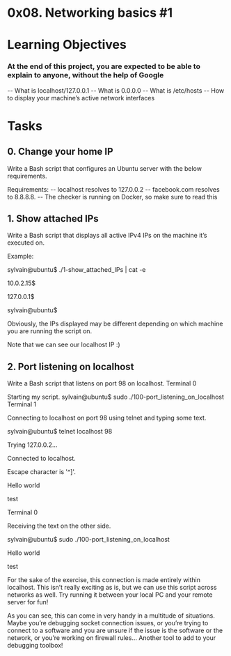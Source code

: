 # 0x08. Networking basics #1

# Learning Objectives
### At the end of this project, you are expected to be able to explain to anyone, without the help of Google
-- What is localhost/127.0.0.1
-- What is 0.0.0.0
-- What is /etc/hosts
-- How to display your machine’s active network interfaces

# Tasks
## 0. Change your home IP

Write a Bash script that configures an Ubuntu server with the below requirements.



Requirements:
-- localhost resolves to 127.0.0.2
-- facebook.com resolves to 8.8.8.8.
-- The checker is running on Docker, so make sure to read this


## 1. Show attached IPs

Write a Bash script that displays all active IPv4 IPs on the machine it’s executed on.



Example:

sylvain@ubuntu$ ./1-show_attached_IPs | cat -e

10.0.2.15$

127.0.0.1$

sylvain@ubuntu$

Obviously, the IPs displayed may be different depending on which machine you are running the script on.



Note that we can see our localhost IP :)

## 2. Port listening on localhost
Write a Bash script that listens on port 98 on localhost.
Terminal 0



Starting my script.
sylvain@ubuntu$ sudo ./100-port_listening_on_localhost
Terminal 1



Connecting to localhost on port 98 using telnet and typing some text.



sylvain@ubuntu$ telnet localhost 98

Trying 127.0.0.2...

Connected to localhost.

Escape character is '^]'.

Hello world

test

Terminal 0



Receiving the text on the other side.



sylvain@ubuntu$ sudo ./100-port_listening_on_localhost

Hello world

test

For the sake of the exercise, this connection is made entirely within localhost. This isn’t really exciting as is, but we can use this script across networks as well. Try running it between your local PC and your remote server for fun!



As you can see, this can come in very handy in a multitude of situations. Maybe you’re debugging socket connection issues, or you’re trying to connect to a software and you are unsure if the issue is the software or the network, or you’re working on firewall rules… Another tool to add to your debugging toolbox!



